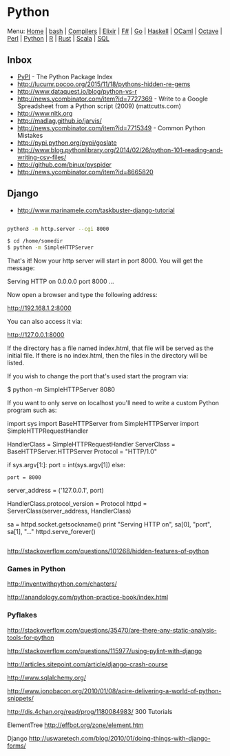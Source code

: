 # Python

Menu: [Home](README.md) | [bash](bash.md) | [Compilers](compilers.md) | [Elixir](elixir.md) |  [F#](fsharp.md) | [Go](go.md) | [Haskell](haskell.md) | [OCaml](ocaml.md) | [Octave](octave.md) | [Perl](perl.md) | [Python](python.md) | [R](r.md) | [Rust](rust.md) | [Scala](scala.md)  | [SQL](sql.md)

## Inbox

+ [PyPI](https://pypi.python.org/pypi) - The Python Package Index
+ http://lucumr.pocoo.org/2015/11/18/pythons-hidden-re-gems
+ http://www.dataquest.io/blog/python-vs-r
+ http://news.ycombinator.com/item?id=7727369 - Write to a Google Spreadsheet from a Python script (2009) (mattcutts.com)
+ http://www.nltk.org
+ http://madlag.github.io/jarvis/
+ http://news.ycombinator.com/item?id=7715349 - Common Python Mistakes 
+ http://pypi.python.org/pypi/goslate
+ http://www.blog.pythonlibrary.org/2014/02/26/python-101-reading-and-writing-csv-files/
+ http://github.com/binux/pyspider
+ http://news.ycombinator.com/item?id=8665820

## Django

+ http://www.marinamele.com/taskbuster-django-tutorial


```sh

python3 -m http.server --cgi 8000

```

```sh
$ cd /home/somedir
$ python -m SimpleHTTPServer
```

That's it! Now your http server will start in port 8000. You will get the message:

Serving HTTP on 0.0.0.0 port 8000 ...

Now open a browser and type the following address:

http://192.168.1.2:8000

You can also access it via:

http://127.0.0.1:8000

If the directory has a file named index.html, that file will be served as the initial file. If there is no index.html, then the files in the directory will be listed.

If you wish to change the port that's used start the program via:

$ python -m SimpleHTTPServer 8080

If you want to only serve on localhost you'll need to write a custom Python program such as:

import sys
import BaseHTTPServer
from SimpleHTTPServer import SimpleHTTPRequestHandler

HandlerClass = SimpleHTTPRequestHandler
ServerClass  = BaseHTTPServer.HTTPServer
Protocol    = "HTTP/1.0"

if sys.argv[1:]:
    port = int(sys.argv[1])
else:

    port = 8000
server_address = ('127.0.0.1', port)

HandlerClass.protocol_version = Protocol
httpd = ServerClass(server_address, HandlerClass)

sa = httpd.socket.getsockname()
print "Serving HTTP on", sa[0], "port", sa[1], "..."
httpd.serve_forever()

```

```

http://stackoverflow.com/questions/101268/hidden-features-of-python

### Games in Python 

http://inventwithpython.com/chapters/


http://anandology.com/python-practice-book/index.html

### Pyflakes

http://stackoverflow.com/questions/35470/are-there-any-static-analysis-tools-for-python

http://stackoverflow.com/questions/115977/using-pylint-with-django

http://articles.sitepoint.com/article/django-crash-course

http://www.sqlalchemy.org/

http://www.jonobacon.org/2010/01/08/acire-delivering-a-world-of-python-snippets/

http://dis.4chan.org/read/prog/1180084983/
300 Tutorials

ElementTree
http://effbot.org/zone/element.htm

Django
http://uswaretech.com/blog/2010/01/doing-things-with-django-forms/

```
